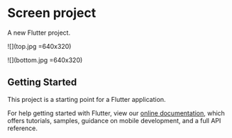 # Screen project

A new Flutter project.

![](top.jpg =640x320)

![](bottom.jpg =640x320)

## Getting Started

This project is a starting point for a Flutter application.

For help getting started with Flutter, view our
[online documentation](https://flutter.dev/docs), which offers tutorials,
samples, guidance on mobile development, and a full API reference.
